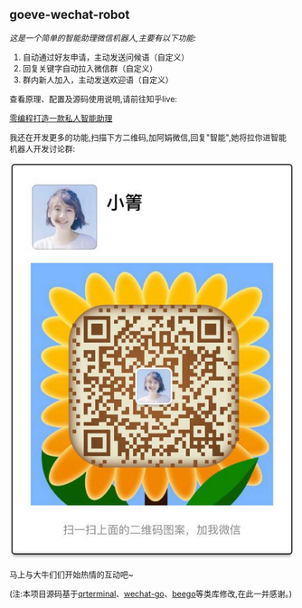 ## goeve-wechat-robot

_这是一个简单的智能助理微信机器人,主要有以下功能:_

1. 自动通过好友申请，主动发送问候语（自定义）
1. 回复关键字自动拉入微信群（自定义）
1. 群内新人加入，主动发送欢迎语（自定义）

查看原理、配置及源码使用说明,请前往知乎live:

[零编程打造一款私人智能助理](https://www.zhihu.com/lives/846360223609413632)

我还在开发更多的功能,扫描下方二维码,加阿娟微信,回复"智能",她将拉你进智能机器人开发讨论群:

![二维码](./wechat/qrcode.png)

马上与大牛们们开始热情的互动吧~

(注:本项目源码基于[qrterminal](github.com/mdp/qrterminal)、[wechat-go](https://github.com/songtianyi/wechat-go)、[beego](https://github.com/beego/bee)等类库修改,在此一并感谢。)
